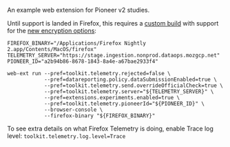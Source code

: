 An example web extension for Pioneer v2 studies.

Until support is landed in Firefox, this requires a [custom build](https://treeherder.mozilla.org/#/jobs?repo=try&selectedTaskRun=DifN-0KVSVefDIHXhpA-7A-0&revision=eb6acecfb17517de5daa184f41e9272d4a9c124a) with support for the [new encryption options](https://bugzilla.mozilla.org/show_bug.cgi?id=1634557):
```console
FIREFOX_BINARY="/Applications/Firefox Nightly 2.app/Contents/MacOS/firefox"
TELEMETRY_SERVER="https://stage.ingestion.nonprod.dataops.mozgcp.net"
PIONEER_ID="a2b94b86-8678-1843-8a4e-a67bae2933f4"

web-ext run --pref=toolkit.telemetry.rejected=false \
            --pref=datareporting.policy.dataSubmissionEnabled=true \
            --pref=toolkit.telemetry.send.overrideOfficialCheck=true \
            --pref=toolkit.telemetry.server="${TELEMETRY_SERVER}" \
            --pref=extensions.experiments.enabled=true \
            --pref=toolkit.telemetry.pioneerId="${PIONEER_ID}" \
            --browser-console \
            --firefox-binary "${FIREFOX_BINARY}"
 ```

To see extra details on what Firefox Telemetry is doing, enable Trace log level: `toolkit.telemetry.log.level=Trace`
